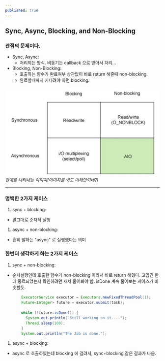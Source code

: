 ```yaml
---
published: true
---
```

## Sync, Async, Blocking, and Non-Blocking

### 관점의 문제이다.

- Sync, Async:
  - 처리되는 방식. 비동기는 callback 으로 받아서 처리...
- Blocking, Non-Blocking:
  - 호출하는 함수가 완료여부 상관없이 바로 return 해줄때 non-blocking.
  - 완료할때까지 기다려야 하면 blocking.



![관계를 나타내는 이미지](/assets/images/2020/2020-12-30/2020-12-30-sync-async-blocking-non-blocking-1.jpg)  
_관계를 나타내는 이미지(이미지를 봐도 이해안되네?)_

---

### 명백한 2가지 케이스
1. sync + blocking:
  - 말그대로 순차적 실행
1. async + non-blocking: 
  - 흔히 말하는 "async" 로 실행했다는 의미

### 한번더 생각하게 하는 2가지 케이스
1. sync + non-blocking:
  - 순차실행인데 호출한 함수가 non-blocking 이라서 바로 return 해줬다. 고맙긴 한데 종료되었는지 확인하려면 재차 물어봐야 함. isDone 계속 물어보는 케이스가 비슷할듯.
  
    ```java
        ExecutorService executor = Executors.newFixedThreadPool(1);
        Future<Integer> future = executor.submit(task);
    
        while (!future.isDone()) {
          System.out.println("Still working on it....");
          Thread.sleep(100);
        }
        System.out.println("The Job is done.");		
    ```

1. async + blocking: 
  - async 로 호출하였는데 blocking 에 걸려서, sync+blocking 같은 결과가 나옴.
